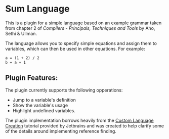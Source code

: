 # Sum Language
This is a plugin for a simple language based on an example grammar taken from chapter 2 of
<em>Compilers - Principals, Techniques and Tools</em> by Aho, Sethi & Ullman. 

The language allows you to specify simple equations and assign them to variables, which can then
be used in other equations. For example:

```
a = (1 + 2) / 2
b = a + 1
```
## Plugin Features:
The plugin currently supports the following opperations:
 * Jump to a variable's definition
 * Show the variable's usage
 * Highlight undefined variables.
 
The plugin implementation borrows heavily from the <a href="https://plugins.jetbrains.com/docs/intellij/custom-language-support-tutorial.html">
Custom Language Creation</a> tutorial provided by Jetbrains and was created to help clarify
some of the details around implementing reference finding.